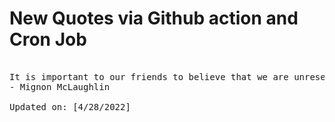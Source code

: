# New Quotes via Github action and Cron Job

<pre>
<!-- #quote -->
It is important to our friends to believe that we are unreservedly frank with them, and important to friendship that we are not.
- Mignon McLaughlin

Updated on: [4/28/2022]
<!-- #quoteEnd -->
</pre>
